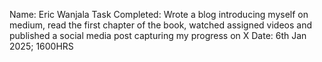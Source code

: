 Name: Eric Wanjala
Task Completed: Wrote a blog introducing myself on medium, read the first chapter of the book, watched assigned videos and published a social media post capturing my progress on X
Date: 6th Jan 2025; 1600HRS
